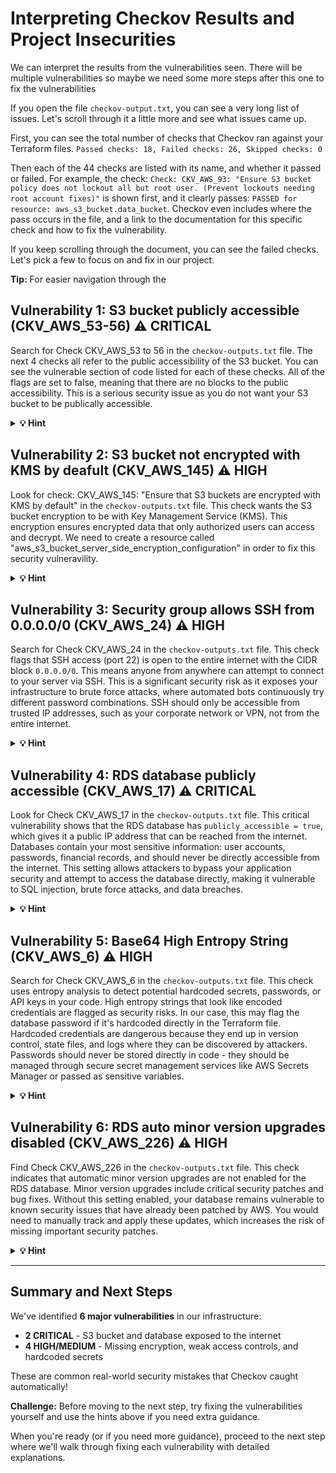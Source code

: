 # Interpreting Checkov Results and Project Insecurities 

We can interpret the results from the vulnerabilities seen. There will be multiple vulnerabilities so maybe we need some more steps after this one to fix the vulnerabilities

If you open the file `checkov-output.txt`, you can see a very long list of issues. Let's scroll through it a little more and see what issues came up. 

First, you can see the total number of checks that Checkov ran against your Terraform files. 
`Passed checks: 18, Failed checks: 26, Skipped checks: 0`

Then each of the 44 checks are listed with its name, and whether it passed or failed. For example, the check:
`Check: CKV_AWS_93: "Ensure S3 bucket policy does not lockout all but root user. (Prevent lockouts needing root account fixes)"` is shown first, and it clearly passes: `PASSED for resource: aws_s3_bucket.data_bucket`. Checkov even includes where the pass occurs in the file, and a link to the documentation for this specific check and how to fix the vulnerability. 

If you keep scrolling through the document, you can see the failed checks. Let's pick a few to focus on and fix in our project. 

**Tip:** For easier navigation through the 

## Vulnerability 1: S3 bucket publicly accessible (CKV_AWS_53-56) ⚠️ CRITICAL

Search for Check CKV_AWS_53 to 56 in the `checkov-outputs.txt` file. The next 4 checks all refer to the public accessibility of the S3 bucket. You can see the vulnerable section of code listed for each of these checks. All of the flags are set to false, meaning that there are no blocks to the public accessibility. This is a serious security issue as you do not want your S3 bucket to be publically accessible.

<details>
<summary><strong>💡 Hint </strong></summary>

Look for the `aws_s3_bucket_public_access_block` resource in your `main.tf` file. Notice that all four settings (`block_public_acls`, `block_public_policy`, `ignore_public_acls`, `restrict_public_buckets`) are set to `false`. What would happen if these were all set to `true`?
</details>


## Vulnerability 2: S3 bucket not encrypted with KMS by deafult (CKV_AWS_145) ⚠️ HIGH

Look for check: CKV_AWS_145: "Ensure that S3 buckets are encrypted with KMS by default" in the `checkov-outputs.txt` file. This check wants the S3 bucket encryption to be with Key Management Service (KMS). This encryption ensures encrypted data that only authorized users can access and decrypt. We need to create a resource called "aws_s3_bucket_server_side_encryption_configuration" in order to fix this security vulneravility. 

<details>
<summary><strong>💡 Hint </strong></summary>

Notice that there's no `aws_s3_bucket_server_side_encryption_configuration` resource in the code at all. This resource needs to be added to enable encryption. Think about where in the file this resource should be placed - it should reference the S3 bucket we created.
</details>


## Vulnerability 3: Security group allows SSH from 0.0.0.0/0 (CKV_AWS_24) ⚠️ HIGH

Search for Check CKV_AWS_24 in the `checkov-outputs.txt` file. This check flags that SSH access (port 22) is open to the entire internet with the CIDR block `0.0.0.0/0`. This means anyone from anywhere can attempt to connect to your server via SSH. This is a significant security risk as it exposes your infrastructure to brute force attacks, where automated bots continuously try different password combinations. SSH should only be accessible from trusted IP addresses, such as your corporate network or VPN, not from the entire internet.

<details>
<summary><strong>💡 Hint </strong></summary>

Find the security group resource `aws_security_group.db_sg` and look for the ingress rule with port 22. The `cidr_blocks = ["0.0.0.0/0"]` means "from anywhere on the internet".
</details>


## Vulnerability 4: RDS database publicly accessible (CKV_AWS_17) ⚠️ CRITICAL

Look for Check CKV_AWS_17 in the `checkov-outputs.txt` file. This critical vulnerability shows that the RDS database has `publicly_accessible = true`, which gives it a public IP address that can be reached from the internet. Databases contain your most sensitive information: user accounts, passwords, financial records, and should never be directly accessible from the internet. This setting allows attackers to bypass your application security and attempt to access the database directly, making it vulnerable to SQL injection, brute force attacks, and data breaches.

<details>
<summary><strong>💡 Hint </strong></summary>

Find the `aws_db_instance` resource in `main.tf` and locate the `publicly_accessible` setting. This is a simple boolean value. What should it be set to for a production database that should only be accessed from within the VPC?
</details>


## Vulnerability 5: Base64 High Entropy String (CKV_AWS_6) ⚠️ HIGH

Search for Check CKV_AWS_6 in the `checkov-outputs.txt` file. This check uses entropy analysis to detect potential hardcoded secrets, passwords, or API keys in your code. High entropy strings that look like encoded credentials are flagged as security risks. In our case, this may flag the database password if it's hardcoded directly in the Terraform file. Hardcoded credentials are dangerous because they end up in version control, state files, and logs where they can be discovered by attackers. Passwords should never be stored directly in code - they should be managed through secure secret management services like AWS Secrets Manager or passed as sensitive variables.

<details>
<summary><strong>💡 Hint </strong></summary>

Check the `aws_db_instance` resource for a `password` field. Is the password written directly in the code? Think about how you could use Terraform variables (defined in `variables.tf`) instead to keep sensitive information out of your code files. Look for the `variable` keyword and `sensitive = true` attribute.
</details>


## Vulnerability 6: RDS auto minor version upgrades disabled (CKV_AWS_226) ⚠️ HIGH

Find Check CKV_AWS_226 in the `checkov-outputs.txt` file. This check indicates that automatic minor version upgrades are not enabled for the RDS database. Minor version upgrades include critical security patches and bug fixes. Without this setting enabled, your database remains vulnerable to known security issues that have already been patched by AWS. You would need to manually track and apply these updates, which increases the risk of missing important security patches.

<details>
<summary><strong>💡 Hint </strong></summary>

Look at the `aws_db_instance` resource. Notice there's no `auto_minor_version_upgrade` setting at all. This is a configuration that needs to be added to the resource. What value should it have to enable automatic security patches?
</details>

---

## Summary and Next Steps

We've identified **6 major vulnerabilities** in our infrastructure:
- **2 CRITICAL** - S3 bucket and database exposed to the internet
- **4 HIGH/MEDIUM** - Missing encryption, weak access controls, and hardcoded secrets

These are common real-world security mistakes that Checkov caught automatically!

**Challenge:** Before moving to the next step, try fixing the vulnerabilities yourself and use the hints above if you need extra guidance.

When you're ready (or if you need more guidance), proceed to the next step where we'll walk through fixing each vulnerability with detailed explanations.